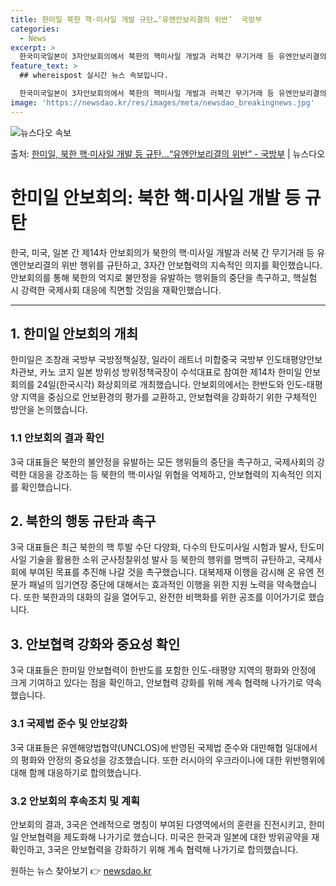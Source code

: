 ```yaml
---
title: 한미일 북한 핵·미사일 개발 규탄…‘유엔안보리결의 위반’  국방부
categories:
  - News
excerpt: >
  한국미국일본이 3자안보회의에서 북한의 핵미사일 개발과 러북간 무기거래 등 유엔안보리결의 위반 행위를 규탄했다…
feature_text: >
  ## whereispost 실시간 뉴스 속보입니다.

  한국미국일본이 3자안보회의에서 북한의 핵미사일 개발과 러북간 무기거래 등 유엔안보리결의 위반 행위를 규탄했다…
image: 'https://newsdao.kr/res/images/meta/newsdao_breakingnews.jpg'
---
```


![뉴스다오 속보](https://newsdao.kr/res/images/meta/newsdao_breakingnews.jpg)

<p>출처: <a href="https://newsdao.kr/3684" rel="dofollow">한미일, 북한 핵·미사일 개발 등 규탄…“유엔안보리결의 위반” - 국방부</a> | 뉴스다오</p>

<h1>한미일 안보회의: 북한 핵·미사일 개발 등 규탄</h1>
<p data-ke-size="size16">한국, 미국, 일본 간 제14차 안보회의가 북한의 핵·미사일 개발과 러북 간 무기거래 등 유엔안보리결의 위반 행위를 규탄하고, 3자간 안보협력의 지속적인 의지를 확인했습니다. 안보회의를 통해 북한의 억지로 불안정을 유발하는 행위들의 중단을 촉구하고, 핵실험 시 강력한 국제사회 대응에 직면할 것임을 재확인했습니다.</p>

<hr>

<h2 data-ke-size="size26">1. 한미일 안보회의 개최</h2>
<p data-ke-size="size16">한미일은 조창래 국방부 국방정책실장, 일라이 래트너 미합중국 국방부 인도태평양안보차관보, 카노 코지 일본 방위성 방위정책국장이 수석대표로 참여한 제14차 한미일 안보회의를 24일(한국시각) 화상회의로 개최했습니다. 안보회의에서는 한반도와 인도-태평양 지역을 중심으로 안보환경의 평가를 교환하고, 안보협력을 강화하기 위한 구체적인 방안을 논의했습니다.</p>

<h3>1.1 안보회의 결과 확인</h3>
<p data-ke-size="size16">3국 대표들은 북한의 불안정을 유발하는 모든 행위들의 중단을 촉구하고, 국제사회의 강력한 대응을 강조하는 등 북한의 핵·미사일 위협을 억제하고, 안보협력의 지속적인 의지를 확인했습니다.</p>

<h2 data-ke-size="size26">2. 북한의 행동 규탄과 촉구</h2>
<p data-ke-size="size16">3국 대표들은 최근 북한의 핵 투발 수단 다양화, 다수의 탄도미사일 시험과 발사, 탄도미사일 기술을 활용한 소위 군사정찰위성 발사 등 북한의 행위를 명백히 규탄하고, 국제사회에 부여된 목표를 추진해 나갈 것을 촉구했습니다. 대북제재 이행을 감시해 온 유엔 전문가 패널의 임기연장 중단에 대해서는 효과적인 이행을 위한 지원 노력을 약속했습니다. 또한 북한과의 대화의 길을 열어두고, 완전한 비핵화를 위한 공조를 이어가기로 했습니다.</p>

<h2 data-ke-size="size26">3. 안보협력 강화와 중요성 확인</h2>
<p data-ke-size="size16">3국 대표들은 한미일 안보협력이 한반도를 포함한 인도-태평양 지역의 평화와 안정에 크게 기여하고 있다는 점을 확인하고, 안보협력 강화를 위해 계속 협력해 나가기로 약속했습니다.</p>

<h3>3.1 국제법 준수 및 안보강화</h3>
<p data-ke-size="size16">3국 대표들은 유엔해양법협약(UNCLOS)에 반영된 국제법 준수와 대만해협 일대에서의 평화와 안정의 중요성을 강조했습니다. 또한 러시아의 우크라이나에 대한 위반행위에 대해 함께 대응하기로 합의했습니다.</p>

<h3>3.2 안보회의 후속조치 및 계획</h3>
<p data-ke-size="size16">안보회의 결과, 3국은 연례적으로 명칭이 부여된 다영역에서의 훈련을 진전시키고, 한미일 안보협력을 제도화해 나가기로 했습니다. 미국은 한국과 일본에 대한 방위공약을 재확인하고, 3국은 안보협력을 강화하기 위해 계속 협력해 나가기로 합의했습니다.</p>
 

원하는 뉴스 찾아보기 👉 <a href="https://newsdao.kr" rel="dofollow">newsdao.kr</a>


